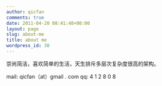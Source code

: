 ```yaml
---
author: qicfan
comments: true
date: 2011-04-20 08:41:48+00:00
layout: page
slug: about-me
title: about me
wordpress_id: 30
---
```



崇尚简洁，喜欢简单的生活，天生排斥多层次复杂度很高的架构。


mail: qicfan（at）gmail . com
qq: 4 1 2 8 0 8
